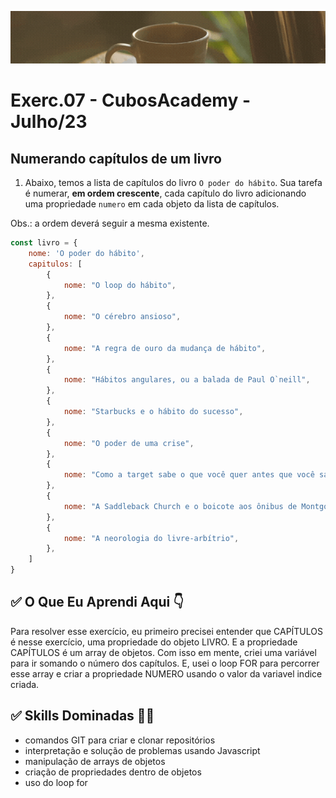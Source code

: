 ![](./../capa_readme_luelencavalheiro.gif)

# Exerc.07 - CubosAcademy - Julho/23

## Numerando capítulos de um livro

1. Abaixo, temos a lista de capítulos do livro `O poder do hábito`. Sua tarefa é numerar, **em ordem crescente**, cada capítulo do livro adicionando uma propriedade `numero` em cada objeto da lista de capítulos.

Obs.: a ordem deverá seguir a mesma existente.

```javascript
const livro = {
    nome: 'O poder do hábito',
    capitulos: [
        {
            nome: "O loop do hábito",
        },
        {
            nome: "O cérebro ansioso",
        },
        {
            nome: "A regra de ouro da mudança de hábito",
        },
        {
            nome: "Hábitos angulares, ou a balada de Paul O`neill",
        },
        {
            nome: "Starbucks e o hábito do sucesso",
        },
        {
            nome: "O poder de uma crise",
        },
        {
            nome: "Como a target sabe o que você quer antes que você saiba",
        },
        {
            nome: "A Saddleback Church e o boicote aos ônibus de Montgomery",
        },
        {
            nome: "A neorologia do livre-arbítrio",
        },
    ]
}
```

## ✅ O Que Eu Aprendi Aqui 👇

Para resolver esse exercício, eu primeiro precisei entender que CAPÍTULOS é nesse exercício, uma propriedade do objeto LIVRO. E a propriedade CAPÍTULOS é um array de objetos. Com isso em mente, criei uma variável para ir somando o número dos capítulos. E, usei o loop FOR para percorrer esse array e criar a propriedade NUMERO usando o valor da variavel indice criada.

## ✅ Skills Dominadas 👩‍💻

- comandos GIT para criar e clonar repositórios
- interpretação e solução de problemas usando Javascript
- manipulação de arrays de objetos
- criação de propriedades dentro de objetos
- uso do loop for
